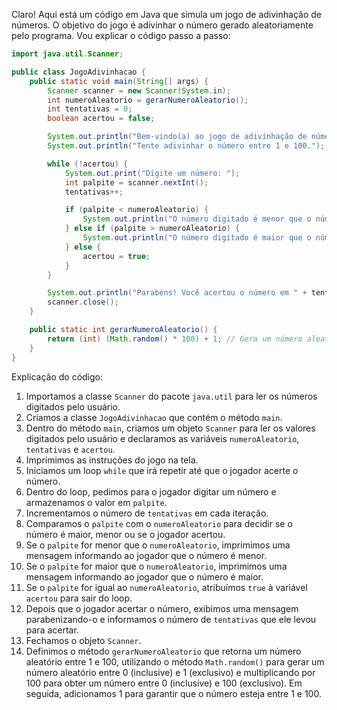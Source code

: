 Claro! Aqui está um código em Java que simula um jogo de adivinhação de números. O objetivo do jogo é adivinhar o número gerado aleatoriamente pelo programa. Vou explicar o código passo a passo:

```java
import java.util.Scanner;

public class JogoAdivinhacao {
    public static void main(String[] args) {
        Scanner scanner = new Scanner(System.in);
        int numeroAleatorio = gerarNumeroAleatorio();
        int tentativas = 0;
        boolean acertou = false;

        System.out.println("Bem-vindo(a) ao jogo de adivinhação de números!");
        System.out.println("Tente adivinhar o número entre 1 e 100.");

        while (!acertou) {
            System.out.print("Digite um número: ");
            int palpite = scanner.nextInt();
            tentativas++;

            if (palpite < numeroAleatorio) {
                System.out.println("O número digitado é menor que o número a ser adivinhado.");
            } else if (palpite > numeroAleatorio) {
                System.out.println("O número digitado é maior que o número a ser adivinhado.");
            } else {
                acertou = true;
            }
        }

        System.out.println("Parabéns! Você acertou o número em " + tentativas + " tentativas.");
        scanner.close();
    }

    public static int gerarNumeroAleatorio() {
        return (int) (Math.random() * 100) + 1; // Gera um número aleatório entre 1 e 100
    }
}
```

Explicação do código:

1. Importamos a classe `Scanner` do pacote `java.util` para ler os números digitados pelo usuário.
2. Criamos a classe `JogoAdivinhacao` que contém o método `main`.
3. Dentro do método `main`, criamos um objeto `Scanner` para ler os valores digitados pelo usuário e declaramos as variáveis `numeroAleatorio`, `tentativas` e `acertou`.
4. Imprimimos as instruções do jogo na tela.
5. Iniciamos um loop `while` que irá repetir até que o jogador acerte o número.
6. Dentro do loop, pedimos para o jogador digitar um número e armazenamos o valor em `palpite`.
7. Incrementamos o número de `tentativas` em cada iteração.
8. Comparamos o `palpite` com o `numeroAleatorio` para decidir se o número é maior, menor ou se o jogador acertou.
9. Se o `palpite` for menor que o `numeroAleatorio`, imprimimos uma mensagem informando ao jogador que o número é menor.
10. Se o `palpite` for maior que o `numeroAleatorio`, imprimimos uma mensagem informando ao jogador que o número é maior.
11. Se o `palpite` for igual ao `numeroAleatorio`, atribuímos `true` à variável `acertou` para sair do loop.
12. Depois que o jogador acertar o número, exibimos uma mensagem parabenizando-o e informamos o número de `tentativas` que ele levou para acertar.
13. Fechamos o objeto `Scanner`.
14. Definimos o método `gerarNumeroAleatorio` que retorna um número aleatório entre 1 e 100, utilizando o método `Math.random()` para gerar um número aleatório entre 0 (inclusive) e 1 (exclusivo) e multiplicando por 100 para obter um número entre 0 (inclusive) e 100 (exclusivo). Em seguida, adicionamos 1 para garantir que o número esteja entre 1 e 100.